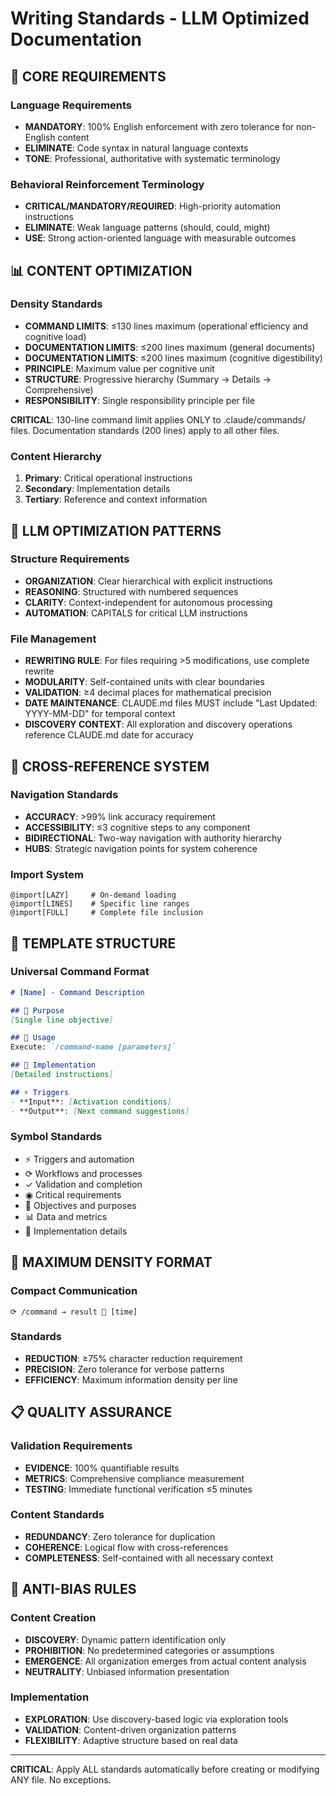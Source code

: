# Writing Standards - LLM Optimized Documentation

## 🎯 CORE REQUIREMENTS

### Language Requirements
- **MANDATORY**: 100% English enforcement with zero tolerance for non-English content
- **ELIMINATE**: Code syntax in natural language contexts
- **TONE**: Professional, authoritative with systematic terminology

### Behavioral Reinforcement Terminology
- **CRITICAL/MANDATORY/REQUIRED**: High-priority automation instructions
- **ELIMINATE**: Weak language patterns (should, could, might)
- **USE**: Strong action-oriented language with measurable outcomes

## 📊 CONTENT OPTIMIZATION

### Density Standards
- **COMMAND LIMITS**: ≤130 lines maximum (operational efficiency and cognitive load)
- **DOCUMENTATION LIMITS**: ≤200 lines maximum (general documents)
- **DOCUMENTATION LIMITS**: ≤200 lines maximum (cognitive digestibility)
- **PRINCIPLE**: Maximum value per cognitive unit
- **STRUCTURE**: Progressive hierarchy (Summary → Details → Comprehensive)
- **RESPONSIBILITY**: Single responsibility principle per file

**CRITICAL**: 130-line command limit applies ONLY to .claude/commands/ files. Documentation standards (200 lines) apply to all other files.

### Content Hierarchy
1. **Primary**: Critical operational instructions
2. **Secondary**: Implementation details
3. **Tertiary**: Reference and context information

## 🔧 LLM OPTIMIZATION PATTERNS

### Structure Requirements
- **ORGANIZATION**: Clear hierarchical with explicit instructions
- **REASONING**: Structured with numbered sequences
- **CLARITY**: Context-independent for autonomous processing
- **AUTOMATION**: CAPITALS for critical LLM instructions

### File Management
- **REWRITING RULE**: For files requiring >5 modifications, use complete rewrite
- **MODULARITY**: Self-contained units with clear boundaries
- **VALIDATION**: ≥4 decimal places for mathematical precision
- **DATE MAINTENANCE**: CLAUDE.md files MUST include "Last Updated: YYYY-MM-DD" for temporal context
- **DISCOVERY CONTEXT**: All exploration and discovery operations reference CLAUDE.md date for accuracy

## 🔗 CROSS-REFERENCE SYSTEM

### Navigation Standards
- **ACCURACY**: >99% link accuracy requirement
- **ACCESSIBILITY**: ≤3 cognitive steps to any component
- **BIDIRECTIONAL**: Two-way navigation with authority hierarchy
- **HUBS**: Strategic navigation points for system coherence

### Import System
```
@import[LAZY]     # On-demand loading
@import[LINES]    # Specific line ranges
@import[FULL]     # Complete file inclusion
```

## 📝 TEMPLATE STRUCTURE

### Universal Command Format
```markdown
# [Name] - Command Description

## 🎯 Purpose
[Single line objective]

## 🚀 Usage
Execute: `/command-name [parameters]`

## 🔧 Implementation
[Detailed instructions]

## ⚡ Triggers
- **Input**: [Activation conditions]
- **Output**: [Next command suggestions]
```

### Symbol Standards
- ⚡ Triggers and automation
- ⟳ Workflows and processes
- ✓ Validation and completion
- ◉ Critical requirements
- 🎯 Objectives and purposes
- 📊 Data and metrics
- 🔧 Implementation details

## 🎯 MAXIMUM DENSITY FORMAT

### Compact Communication
```
⟳ /command → result 🎯 [time]
```

### Standards
- **REDUCTION**: ≥75% character reduction requirement
- **PRECISION**: Zero tolerance for verbose patterns
- **EFFICIENCY**: Maximum information density per line

## 📋 QUALITY ASSURANCE

### Validation Requirements
- **EVIDENCE**: 100% quantifiable results
- **METRICS**: Comprehensive compliance measurement
- **TESTING**: Immediate functional verification ≤5 minutes

### Content Standards
- **REDUNDANCY**: Zero tolerance for duplication
- **COHERENCE**: Logical flow with cross-references
- **COMPLETENESS**: Self-contained with all necessary context

## 🚫 ANTI-BIAS RULES

### Content Creation
- **DISCOVERY**: Dynamic pattern identification only
- **PROHIBITION**: No predetermined categories or assumptions
- **EMERGENCE**: All organization emerges from actual content analysis
- **NEUTRALITY**: Unbiased information presentation

### Implementation
- **EXPLORATION**: Use discovery-based logic via exploration tools
- **VALIDATION**: Content-driven organization patterns
- **FLEXIBILITY**: Adaptive structure based on real data

---

**CRITICAL**: Apply ALL standards automatically before creating or modifying ANY file. No exceptions.